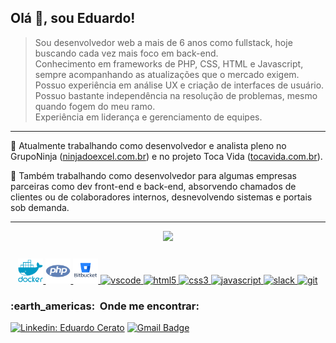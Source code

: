 ## Olá 👋, sou <strong>Eduardo!</strong>

> Sou desenvolvedor web a mais de 6 anos como fullstack, hoje buscando cada vez mais foco em back-end.<br>
> Conhecimento em frameworks de PHP, CSS, HTML e Javascript, sempre acompanhando as atualizações que o mercado exigem.<br>
> Possuo experiência em análise UX e criação de interfaces de usuário.<br>
> Possuo bastante independência na resolução de problemas, mesmo quando fogem do meu ramo.<br>
> Experiência em liderança e gerenciamento de equipes.<br>

----

🔭 Atualmente trabalhando como desenvolvedor e analista pleno no GrupoNinja (<a href="https://ninjadoexcel.com.br">ninjadoexcel.com.br</a>) e no projeto Toca Vida (<a href="https://www.tocavida.com.br">tocavida.com.br</a>).

🔭 Também trabalhando como desenvolvedor para algumas empresas parceiras como dev front-end e back-end, absorvendo chamados de clientes ou de colaboradores internos, desnevolvendo sistemas e portais sob demanda.

----
<div align="center" style="margin-bottom:25px">
  <img height="180em" src="https://github-readme-stats.vercel.app/api?username=eduardolc97&theme=radical&show_icons=true" />
</div>

  <p align="center">
  <a href="https://www.docker.com/">
    <img src="https://raw.githubusercontent.com/devicons/devicon/v2.14.0/icons/docker/docker-plain-wordmark.svg" alt="docker" width="40" height="40"/>
   </a>
  <a href="https://www.php.net/">
    <img src="https://raw.githubusercontent.com/devicons/devicon/v2.14.0/icons/php/php-plain.svg" alt="php" width="40" height="40"/>
   </a>
   <a href="https://bitbucket.org/">
    <img src="https://raw.githubusercontent.com/devicons/devicon/v2.14.0/icons/bitbucket/bitbucket-original-wordmark.svg" alt="bitbucket" width="40" height="40"/>
   </a>
   <a href="https://code.visualstudio.com/">
      <img src="https://cdn.jsdelivr.net/gh/devicons/devicon/icons/vscode/vscode-original.svg" alt="vscode" width="40" height="40"/>
   </a>
   <a href="https://developer.mozilla.org/pt-BR/docs/Web/HTML">
      <img src="https://cdn.jsdelivr.net/gh/devicons/devicon/icons/html5/html5-plain.svg" alt="html5" width="40" height="40"/>
   </a>
   <a href="https://developer.mozilla.org/pt-BR/docs/Web/CSS">
      <img src="https://cdn.jsdelivr.net/gh/devicons/devicon/icons/css3/css3-plain.svg" alt="css3" width="40" height="40"/>
   </a>
   <a href="https://developer.mozilla.org/en-US/docs/Web/JavaScript">
      <img src="https://cdn.jsdelivr.net/gh/devicons/devicon/icons/javascript/javascript-original.svg" alt="javascript" width="40" height="40"/>
   </a>
   <a href="https://www.slack.com">
      <img src="https://cdn.jsdelivr.net/gh/devicons/devicon/icons/slack/slack-original.svg" alt="slack" width="40" height="40"/>
   </a>
   <a href="https://git-scm.com/">
      <img src="https://cdn.jsdelivr.net/gh/devicons/devicon/icons/git/git-original.svg" alt="git" width="40" height="40"/>
   </a>
</p>

<h3> :earth_americas: &nbsp;Onde me encontrar: </h3> 

[![Linkedin: Eduardo Cerato](https://img.shields.io/badge/-LINKEDIN-blue?style=flat-square&logo=Linkedin&logoColor=white&link=https://www.linkedin.com/in/eduardo-cerato/)](https://www.linkedin.com/in/eduardo-cerato/)
[![Gmail Badge](https://img.shields.io/badge/-eduardol_luis@hotmail.com-006bed?style=flat-square&logo=Gmail&logoColor=white&link=mailto:eduardol_luis@hotmail.com)](mailto:eduardol_luis@hotmail.com)
